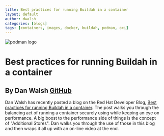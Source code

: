 ```yaml
---
title: Best practices for running Buildah in a container
layout: default
author: dwalsh
categories: [blogs]
tags: [containers, images, docker, buildah, podman, oci]
---
```


![podman logo](../static/vectors/raw/podman.svg)

# Best practices for running Buildah in a container

## By Dan Walsh [GitHub](https://github.com/rhatdan)

Dan Walsh has recently posted a blog on the Red Hat Developer Blog, [Best practices for running Buildah in a container](https://developers.redhat.com/blog/2019/08/14/best-practices-for-running-buildah-in-a-container/). The post walks you through the balancing act of running a container securely using while keeping an eye on performance. A big boost to the performance side of things is the concept of "Additional Stores". Dan walks you through the use of those in this blog and then wraps it all up with an on-line video at the end.
